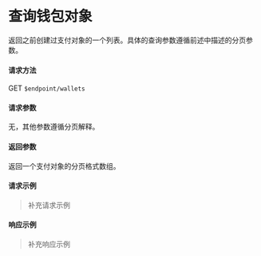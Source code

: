 # 查询钱包对象

返回之前创建过支付对象的一个列表。具体的查询参数遵循前述中描述的分页参数。

#### 请求方法

GET `$endpoint/wallets`

#### 请求参数

无，其他参数遵循分页解释。

#### 返回参数

返回一个支付对象的分页格式数组。

#### 请求示例

> 补充请求示例

#### 响应示例

> 补充响应示例